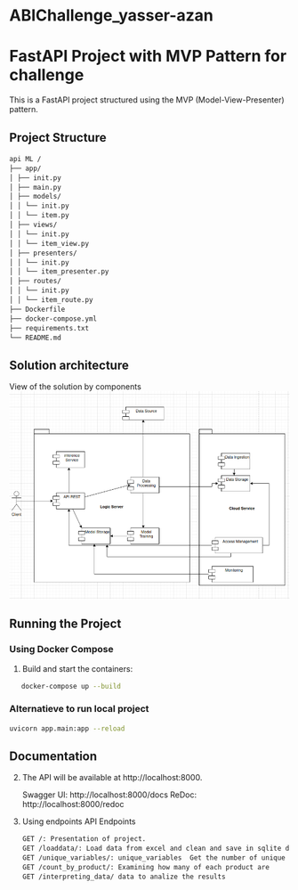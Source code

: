 # ABIChallenge_yasser-azan

# FastAPI Project with MVP Pattern for challenge

This is a FastAPI project structured using the MVP (Model-View-Presenter) pattern.

## Project Structure
```sh
api ML /
├── app/
│ ├── init.py
│ ├── main.py
│ ├── models/
│ │ └── init.py
│ │ └── item.py
│ ├── views/
│ │ └── init.py
│ │ └── item_view.py
│ ├── presenters/
│ │ └── init.py
│ │ └── item_presenter.py
│ ├── routes/
│ │ └── init.py
│ │ └── item_route.py
├── Dockerfile
├── docker-compose.yml
├── requirements.txt
└── README.md
```
## Solution architecture
View of the solution by components
![View of the solution by components](diag_arq.png)

## Running the Project

### Using Docker Compose

1. Build and start the containers:

```sh
   docker-compose up --build
```

### Alternatieve to run local project

```sh
uvicorn app.main:app --reload
```

## Documentation

2. The API will be available at http://localhost:8000.

   Swagger UI: http://localhost:8000/docs
   ReDoc: http://localhost:8000/redoc

3. Using endpoints
   API Endpoints
   ```sh
   GET /: Presentation of project.
   GET /loaddata/: Load data from excel and clean and save in sqlite database 
   GET /unique_variables/: unique_variables  Get the number of unique values ​​per column
   GET /count_by_product/: Examining how many of each product are
   GET /interpreting_data/ data to analize the results
   ```

